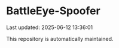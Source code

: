 # BattleEye-Spoofer

Last updated: 2025-06-12 13:36:01

This repository is automatically maintained.
